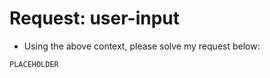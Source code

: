 <!-- ---
!-- Timestamp: 2025-01-08 20:28:17
!-- Author: ywatanabe
!-- File: /home/ywatanabe/proj/llemacs/workspace/resources/prompts/components/09_requests/user-input.md
!-- --- -->

# Request: user-input
* Using the above context, please solve my request below:
``` plaintext
PLACEHOLDER
```

